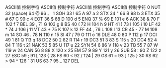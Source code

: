 ASCII值 控制字符 ASCII值 控制字符 ASCII值 控制字符 ASCII值 控制字符 0 NUT 32    (space)      64 @ 96 、 1 SOH 33        !        65 A 97 a 2
STX 34        "        66 B 98 b 3 ETX 35 # 67 C 99 c 4 EOT 36 $ 68 D 100 d 5 ENQ 37 % 69 E 101 e 6 ACK 38 & 70 F 102 f
7 BEL 39 , 71 G 103 g 8 BS 40        (        72 H 104 h 9 HT 41        )        73 I 105 i 10 LF 42 * 74 J 106 j 11 VT
43 + 75 K 107 k 12 FF 44 , 76 L 108 l 13 CR 45 - 77 M 109 m 14 SO 46 . 78 N 110 n 15 SI 47 / 79 O 111 o 16 DLE 48 0 80 P
112 p 17 DCI 49 1 81 Q 113 q 18 DC2 50 2 82 R 114 r 19 DC3 51 3 83 S 115 s 20 DC4 52 4 84 T 116 t 21 NAK 53 5 85 U 117 u
22 SYN 54 6 86 V 118 v 23 TB 55 7 87 W 119 w 24 CAN 56 8 88 X 120 x 25 EM 57 9 89 Y 121 y 26 SUB 58        :        90 Z
122 z 27 ESC 59 ;
91        [        123 { 28        FS        60        <        92 / 124 | 29        GS        61 = 93        ]
125 } 30 RS 62        >        94 ^ 126        `
31 US 63 ? 95 _ 127 DEL